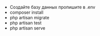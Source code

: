 * Создайте базу данных пропишите в .env
* composer install
* php artisan migrate
* php artisan test
* php artisan serve
